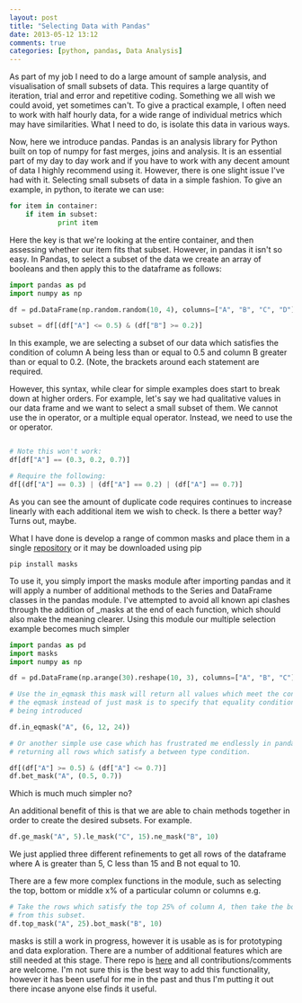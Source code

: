 ```yaml
---
layout: post
title: "Selecting Data with Pandas"
date: 2013-05-12 13:12
comments: true
categories: [python, pandas, Data Analysis]
---
```


As part of my job I need to do a large amount of sample analysis, and visualisation of small subsets of data. This requires a large quantity of iteration, trial and error and repetitive coding. Something we all wish we could avoid, yet sometimes can't. To give a practical example, I often need to work with half hourly data, for a wide range of individual metrics which may have similarities. What I need to do, is isolate this data in various ways.

<!-- more -->

Now, here we introduce pandas. Pandas is an analysis library for Python built on top of numpy for fast merges, joins and analysis. It is an essential part of my day to day work and if you have to work with any decent amount of data I highly recommend using it. However, there is one slight issue I've had with it. Selecting small subsets of data in a simple fashion. To give an example, in python, to iterate we can use:

``` python
for item in container:
    if item in subset:
		    print item
```

Here the key is that we're looking at the entire container, and then assessing whether our item fits that subset. However, in pandas it isn't so easy.
In Pandas, to select a subset of the data we create an array of booleans and then apply this to the dataframe as follows:

``` python
import pandas as pd
import numpy as np

df = pd.DataFrame(np.random.random(10, 4), columns=["A", "B", "C", "D"])

subset = df[(df["A"] <= 0.5) & (df["B"] >= 0.2)]
```
In this example, we are selecting a subset of our data which satisfies the condition of column A being less than or equal to 0.5 and column B greater than or equal to 0.2. (Note, the brackets around each statement are required.

However, this syntax, while clear for simple examples does start to break down at higher orders. For example, let's say we had qualitative values in our data frame and we want to select a small subset of them. We cannot use the in operator, or a multiple equal operator. Instead, we need to use the or operator.

``` python

# Note this won't work:
df[df["A"] == (0.3, 0.2, 0.7)]

# Require the following:
df[(df["A"] == 0.3) | (df["A"] == 0.2) | (df["A"] == 0.7)]
```

As you can see the amount of duplicate code requires continues to increase linearly with each additional item we wish to check. Is there a better way?
Turns out, maybe.

What I have done is develop a range of common masks and place them in a single [repository](https://github.com/NigelCleland/masks) or it may be downloaded using pip

``` 
pip install masks
```

To use it, you simply import the masks module after importing pandas and it will apply a number of additional methods to the Series and DataFrame classes in the pandas module. I've attempted to avoid all known api clashes through the addition of _masks at the end of each function, which should also make the meaning clearer. Using this module our multiple selection example becomes much simpler

``` python
import pandas as pd
import masks
import numpy as np

df = pd.DataFrame(np.arange(30).reshape(10, 3), columns=["A", "B", "C"])

# Use the in_eqmask this mask will return all values which meet the conditions
# the eqmask instead of just mask is to specify that equality conditions are
# being introduced

df.in_eqmask("A", (6, 12, 24))

# Or another simple use case which has frustrated me endlessly in pandas is
# returning all rows which satisfy a between type condition.

df[(df["A"] >= 0.5) & (df["A"] <= 0.7)]
df.bet_mask("A", (0.5, 0.7))
```

Which is much much simpler no?

An additional benefit of this is that we are able to chain methods together in order to create the desired subsets. For example.

``` python
df.ge_mask("A", 5).le_mask("C", 15).ne_mask("B", 10)
```

We just applied three different refinements to get all rows of the dataframe where A is greater than 5, C less than 15 and B not equal to 10.

There are a few more complex functions in the module, such as selecting the top, bottom or middle x% of a particular column or columns e.g.

``` python
# Take the rows which satisfy the top 25% of column A, then take the bottom 10% of column B
# from this subset.
df.top_mask("A", 25).bot_mask("B", 10)
```

masks is still a work in progress, however it is usable as is for prototyping and data exploration. There are a number of additional features which are still needed at this stage. There repo is [here](https://github.com/NigelCleland/masks) and all contributions/comments are welcome. I'm not sure this is the best way to add this functionality, however it has been useful for me in the past and thus I'm putting it out there incase anyone else finds it useful.